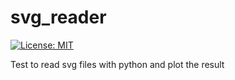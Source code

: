 # svg_reader
[![License: MIT](https://img.shields.io/badge/License-MIT-yellow.svg)](https://opensource.org/licenses/MIT)

Test to read svg files with python and plot the result
